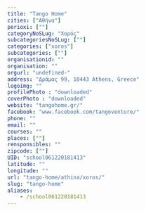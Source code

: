 ```yaml
---
title: "Tango Home"
cities: ["Αθήνα"]
perioxi: [""]
categoryNoSLug: "Χορός"
subcategoriesNoSLug: [""]
categories: ["xoros"]
subcategories: [""]
organisationid: ""
organisation: ""
orgurl: "undefined-"
address: "Δράμας 99, 10443 Athens, Greece"
logoimg: ""
profilePhoto : "downloaded"
coverPhoto : "downloaded"
website: "tangohome.gr/"
facebook: "www.facebook.com/tangoventure/"
phone: ""
email: ""
courses: ""
places: [""]
rensponsibles: ""
zipcode: [""]
UID: "school061220181413"
latitude: ""
longitude: ""
url: "tango-home/athina/xoros/"
slug: "tango-home"
aliases:
    - /school061220181413
---
```





